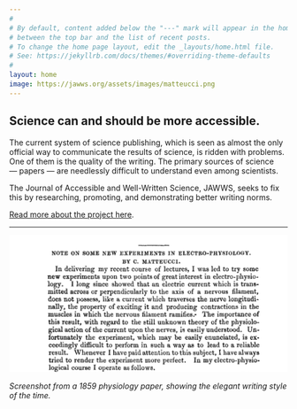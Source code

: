 ```yaml
---
#
# By default, content added below the "---" mark will appear in the home page
# between the top bar and the list of recent posts.
# To change the home page layout, edit the _layouts/home.html file.
# See: https://jekyllrb.com/docs/themes/#overriding-theme-defaults
#
layout: home
image: https://jawws.org/assets/images/matteucci.png
---
```


## Science can and should be more accessible.

The current system of science publishing, which is seen as almost the only official way to communicate the results of science, is ridden with problems. One of them is the quality of the writing. The primary sources of science — papers — are needlessly difficult to understand even among scientists.

The Journal of Accessible and Well-Written Science, JAWWS, seeks to fix this by researching, promoting, and demonstrating better writing norms. 

[Read more about the project here](/about).

---

<img src="/assets/images/matteucci.png">

*Screenshot from a 1859 physiology paper, showing the elegant writing style of the time.*